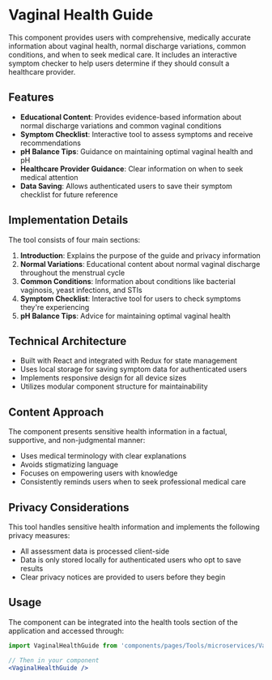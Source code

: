 # Vaginal Health Guide

This component provides users with comprehensive, medically accurate information about vaginal health, normal discharge variations, common conditions, and when to seek medical care. It includes an interactive symptom checker to help users determine if they should consult a healthcare provider.

## Features

- **Educational Content**: Provides evidence-based information about normal discharge variations and common vaginal conditions
- **Symptom Checklist**: Interactive tool to assess symptoms and receive recommendations
- **pH Balance Tips**: Guidance on maintaining optimal vaginal health and pH
- **Healthcare Provider Guidance**: Clear information on when to seek medical attention
- **Data Saving**: Allows authenticated users to save their symptom checklist for future reference

## Implementation Details

The tool consists of four main sections:

1. **Introduction**: Explains the purpose of the guide and privacy information
2. **Normal Variations**: Educational content about normal vaginal discharge throughout the menstrual cycle
3. **Common Conditions**: Information about conditions like bacterial vaginosis, yeast infections, and STIs
4. **Symptom Checklist**: Interactive tool for users to check symptoms they're experiencing
5. **pH Balance Tips**: Advice for maintaining optimal vaginal health

## Technical Architecture

- Built with React and integrated with Redux for state management
- Uses local storage for saving symptom data for authenticated users
- Implements responsive design for all device sizes
- Utilizes modular component structure for maintainability

## Content Approach

The component presents sensitive health information in a factual, supportive, and non-judgmental manner:

- Uses medical terminology with clear explanations
- Avoids stigmatizing language
- Focuses on empowering users with knowledge
- Consistently reminds users when to seek professional medical care

## Privacy Considerations

This tool handles sensitive health information and implements the following privacy measures:

- All assessment data is processed client-side
- Data is only stored locally for authenticated users who opt to save results
- Clear privacy notices are provided to users before they begin

## Usage

The component can be integrated into the health tools section of the application and accessed through:

```jsx
import VaginalHealthGuide from 'components/pages/Tools/microservices/VaginalHealthGuide/VaginalHealthGuide';

// Then in your component
<VaginalHealthGuide />
``` 